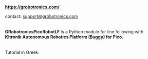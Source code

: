 **https://grobotronics.com/**

contact: support@grobotronics.com
<br> <br> <br>
**GRobotronicsPicoRobotLF** is a Python module for line following with **Kitronik Autonomous Robotics Platform (Buggy) for Pico**.
<br> <br> <br>
Tutorial in Greek: 
